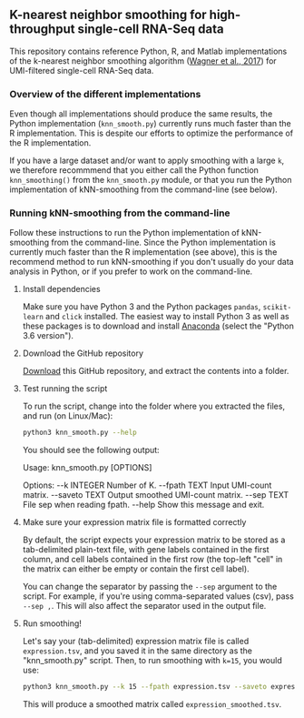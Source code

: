 ## K-nearest neighbor smoothing for high-throughput single-cell RNA-Seq data

This repository contains reference Python, R, and Matlab implementations of the k-nearest neighbor smoothing algorithm ([Wagner et al., 2017](https://www.biorxiv.org/content/early/2018/01/24/217737)) for UMI-filtered single-cell RNA-Seq data.

### Overview of the different implementations

Even though all implementations should produce the same results, the Python implementation (`knn_smooth.py`) currently runs much faster than the R implementation. This is despite our efforts to optimize the performance of the R implementation.

If you have a large dataset and/or want to apply smoothing with a large `k`, we therefore recommmend that you either call the Python function `knn_smoothing()` from the `knn_smooth.py` module, or that you run the Python implementation of kNN-smoothing from the command-line (see below).

### Running kNN-smoothing from the command-line

Follow these instructions to run the Python implementation of kNN-smoothing from the command-line. Since the Python implementation is currently much faster than the R implementation (see above), this is the recommend method to run kNN-smoothing if you don't usually do your data analysis in Python, or if you prefer to work on the command-line.

1. Install dependencies

   Make sure you have Python 3 and the Python packages `pandas`,  `scikit-learn` and `click` installed. The easiest way to install Python 3 as well as these packages is to download and install [Anaconda](https://github.com/yanailab/CEL-Seq-pipeline/blob/133912cd4ceb20af0c67627ab883dfce8b9668df/sample_sheet_example.txt) (select the "Python 3.6 version").

2. Download the GitHub repository

   [Download](https://github.com/yanailab/knn-smoothing/archive/master.zip) this GitHub repository, and extract the contents into a folder.

3. Test running the script

   To run the script, change into the folder where you extracted the files, and run (on Linux/Mac):
    
   ``` bash
   python3 knn_smooth.py --help
   ```

   You should see the following output:

      Usage: knn_smooth.py [OPTIONS]
      
      Options:
      --k INTEGER    Number of K.
      --fpath TEXT   Input UMI-count matrix.
      --saveto TEXT  Output smoothed UMI-count matrix.
      --sep TEXT     File sep when reading fpath.
      --help         Show this message and exit.

4. Make sure your expression matrix file is formatted correctly

   By default, the script expects your expression matrix to be stored as a tab-delimited plain-text file, with gene labels contained in the first column, and cell labels contained in the first row (the top-left "cell" in the matrix can either be empty or contain the first cell label).

   You can change the separator by passing the `--sep` argument to the script. For example, if you're using comma-separated values (csv), pass `--sep ,`. This will also affect the separator used in the output file.

5. Run smoothing!

   Let's say your (tab-delimited) expression matrix file is called `expression.tsv`, and you saved it in the same directory as the "knn_smooth.py" script. Then, to run smoothing with `k=15`, you would use:

   ``` bash
   python3 knn_smooth.py --k 15 --fpath expression.tsv --saveto expression_smoothed.tsv
   ```

   This will produce a smoothed matrix called `expression_smoothed.tsv`.
